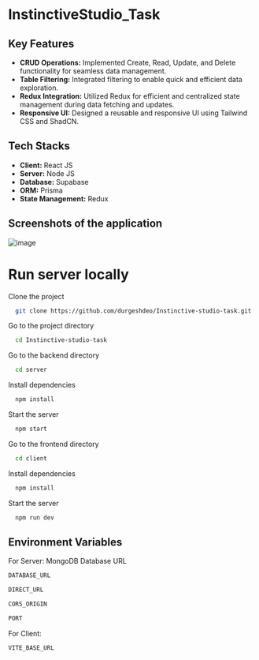 # InstinctiveStudio_Task

## Key Features
- **CRUD Operations:** Implemented Create, Read, Update, and Delete functionality for seamless data management.
- **Table Filtering:** Integrated filtering to enable quick and efficient data exploration.
- **Redux Integration:** Utilized Redux for efficient and centralized state management during data fetching and updates.
- **Responsive UI:** Designed a reusable and responsive UI using Tailwind CSS and ShadCN.

## Tech Stacks

- **Client:** React JS
- **Server:** Node JS
- **Database:** Supabase
- **ORM:** Prisma
- **State Management:** Redux

## Screenshots of the application

![image](https://github.com/user-attachments/assets/20dbae68-83a9-4771-9f99-b7a3eca67a7b)







# Run server locally

Clone the project

```bash
  git clone https://github.com/durgeshdeo/Instinctive-studio-task.git
```


Go to the project directory

```bash
  cd Instinctive-studio-task
```


Go to the backend directory

```bash
  cd server
```

Install dependencies

```bash
  npm install
```

Start the server

```bash
  npm start
```

Go to the frontend directory

```bash
  cd client
```

Install dependencies

```bash
  npm install
```

Start the server

```bash
  npm run dev
```

## Environment Variables
For Server:
MongoDB Database URL 
```bash
DATABASE_URL
```
```bash
DIRECT_URL
```
```bash
CORS_ORIGIN
```
```bash
PORT
```
For Client:
```bash
VITE_BASE_URL
```
